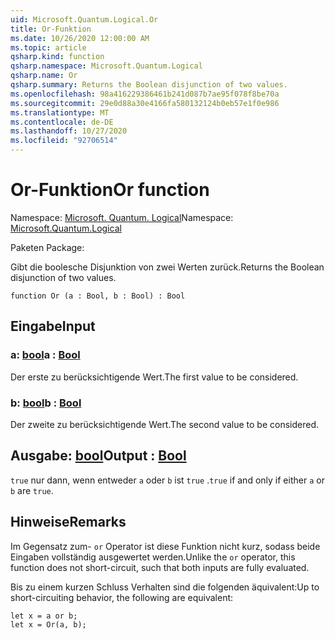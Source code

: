 ```yaml
---
uid: Microsoft.Quantum.Logical.Or
title: Or-Funktion
ms.date: 10/26/2020 12:00:00 AM
ms.topic: article
qsharp.kind: function
qsharp.namespace: Microsoft.Quantum.Logical
qsharp.name: Or
qsharp.summary: Returns the Boolean disjunction of two values.
ms.openlocfilehash: 98a416229386461b241d087b7ae95f078f8be70a
ms.sourcegitcommit: 29e0d88a30e4166fa580132124b0eb57e1f0e986
ms.translationtype: MT
ms.contentlocale: de-DE
ms.lasthandoff: 10/27/2020
ms.locfileid: "92706514"
---
```

# <a name="or-function"></a><span data-ttu-id="f3f17-102">Or-Funktion</span><span class="sxs-lookup"><span data-stu-id="f3f17-102">Or function</span></span>

<span data-ttu-id="f3f17-103">Namespace: [Microsoft. Quantum. Logical](xref:Microsoft.Quantum.Logical)</span><span class="sxs-lookup"><span data-stu-id="f3f17-103">Namespace: [Microsoft.Quantum.Logical](xref:Microsoft.Quantum.Logical)</span></span>

<span data-ttu-id="f3f17-104">Paketen [](https://nuget.org/packages/)</span><span class="sxs-lookup"><span data-stu-id="f3f17-104">Package: [](https://nuget.org/packages/)</span></span>


<span data-ttu-id="f3f17-105">Gibt die boolesche Disjunktion von zwei Werten zurück.</span><span class="sxs-lookup"><span data-stu-id="f3f17-105">Returns the Boolean disjunction of two values.</span></span>

```qsharp
function Or (a : Bool, b : Bool) : Bool
```


## <a name="input"></a><span data-ttu-id="f3f17-106">Eingabe</span><span class="sxs-lookup"><span data-stu-id="f3f17-106">Input</span></span>

### <a name="a--bool"></a><span data-ttu-id="f3f17-107">a: [bool](xref:microsoft.quantum.lang-ref.bool)</span><span class="sxs-lookup"><span data-stu-id="f3f17-107">a : [Bool](xref:microsoft.quantum.lang-ref.bool)</span></span>

<span data-ttu-id="f3f17-108">Der erste zu berücksichtigende Wert.</span><span class="sxs-lookup"><span data-stu-id="f3f17-108">The first value to be considered.</span></span>


### <a name="b--bool"></a><span data-ttu-id="f3f17-109">b: [bool](xref:microsoft.quantum.lang-ref.bool)</span><span class="sxs-lookup"><span data-stu-id="f3f17-109">b : [Bool](xref:microsoft.quantum.lang-ref.bool)</span></span>

<span data-ttu-id="f3f17-110">Der zweite zu berücksichtigende Wert.</span><span class="sxs-lookup"><span data-stu-id="f3f17-110">The second value to be considered.</span></span>



## <a name="output--bool"></a><span data-ttu-id="f3f17-111">Ausgabe: [bool](xref:microsoft.quantum.lang-ref.bool)</span><span class="sxs-lookup"><span data-stu-id="f3f17-111">Output : [Bool](xref:microsoft.quantum.lang-ref.bool)</span></span>

<span data-ttu-id="f3f17-112">`true` nur dann, wenn entweder `a` oder `b` ist `true` .</span><span class="sxs-lookup"><span data-stu-id="f3f17-112">`true` if and only if either `a` or `b` are `true`.</span></span>

## <a name="remarks"></a><span data-ttu-id="f3f17-113">Hinweise</span><span class="sxs-lookup"><span data-stu-id="f3f17-113">Remarks</span></span>

<span data-ttu-id="f3f17-114">Im Gegensatz zum- `or` Operator ist diese Funktion nicht kurz, sodass beide Eingaben vollständig ausgewertet werden.</span><span class="sxs-lookup"><span data-stu-id="f3f17-114">Unlike the `or` operator, this function does not short-circuit, such that both inputs are fully evaluated.</span></span>

<span data-ttu-id="f3f17-115">Bis zu einem kurzen Schluss Verhalten sind die folgenden äquivalent:</span><span class="sxs-lookup"><span data-stu-id="f3f17-115">Up to short-circuiting behavior, the following are equivalent:</span></span>

```Q#
let x = a or b;
let x = Or(a, b);
```